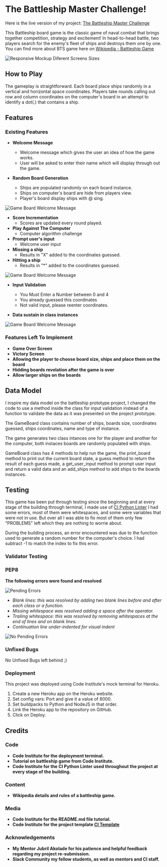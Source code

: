 # The Battleship Master Challenge!

Here is the live version of my project: 
[The Battleship Master Challenge](https://master-battleship.herokuapp.com/)

This Battleship board game is the classic game of naval combat that brings together competition, strategy and excitement! In head-to-head battle, two players search for the enemy's fleet of ships and destroys them one by one. 
You can find more about BTS game here on [Wikipedia - Battleship Game](https://en.wikipedia.org/wiki/Battleship_(game))

![Responsive Mockup Diferent Screens Sizes](assets/images/responsive-mockscreen.png)

## How to Play

The gameplay is straightforward. Each board place ships randomly in a vertical and horizontal space coordinates. Players take rounds calling out row and column coordinates on the computer's board in an attempt to identify a dot(.) that contains a ship. 

## Features

### Existing Features
- __Welcome Message__
  - Welcome message which gives the user an idea of how the game works.
  - User will be asked to enter their name which will display through out the game.
  

- __Random Board Generation__
  - Ships are populated randomly on each board instance.
  - Ships on computer's board are hide from players view.
  - Player's board display ships with @ sing.
  
![Game Board Welcome Message](assets/images/welcome-game.png)
- __Score Incrementation__
  - Scores are updated every round played.
- __Play Against The Computer__
  - Computer algorithm challenge
- __Prompt user's input__
  - Welcome user input
- __Missing a ship__
  - Results in "X" added to the coordinates guessed.
- __Hitting a ship__
  - Results in "*" added to the coordinates guessed.

![Game Board Welcome Message](assets/images/results.png)

- __Input Validation__
  - You Must Enter a Number between 0 and 4
  - You already guessed this coordinates
  - Not valid input, please reenter coordinates.

- __Data sustain in class instances__

![Game Board Welcome Message](assets/images/input-validation.png)

### Features Left To Implement
- __Game Over Screen__
- __Victory Screen__
- __Allowing the player to choose board size, ships and place them on the board__
- __Hidding boards revelation after the game is over__
- __Allow larger ships on the boards__

## Data Model
I inspire my data model on the battleship prototype project, I changed the code to use a method inside the class for input validation instead of a function to validate the data as it was presented on the project prototype.

The GameBoard class contains number of ships, boards size, coordinates guessed, ships coordinates, name and type of instance.

The game generates two class intances one for the player and another for the computer, both instaces boards are randomly populated with ships.

GameBoard class has 4 methods to help run the game, the print_board method to print out the current board state, a guess method to return the result of each guess made, a get_user_input method to prompt user input and return a valid data and an add_ships method to add ships to the boards instances.

## Testing

This game has been put through testing since the beginning and at every stage of the building through terminal, I made use of [CI Python Linter](https://pep8ci.herokuapp.com/) I had some errors, most of them were whitespaces, and some were variables that were not in use. But over all I was able to fix most of them only few "PROBLEMS" left which they are nothing to worrie about. 

During the building process, an error encountered was due to the function used to generate a random number for the computer's choice. I had subtract -1 to match the index to fix this error.

### Validator Testing

### PEP8
__The following errors were found and resolved__

![Pending Errors](assets/images/Pending-Erros.png)

- _Blank lines: this was resolved by adding two blank lines before and after each class or a function._
- _Missing whitespace was resolved adding a space after the operator._
- _Trailing whitespace: this was resolved by removing whitespaces at the end of lines and on blank lines._
- _Continuation line under-indented for visual indent_

![No Pending Errors](assets/images/No-Pending-Errors.png)

### Unfixed Bugs

No Unfixed Bugs left behind ;)

### Deployment

This project was deployed using Code Institute's mock terminal for Heroku.

1. Create a new Heroku app on the Heroku website.
2. Set config vars: Port and give it a value of 8000.
3. Set buildpacks to Python and NodeJS in that order.
4. Link the Heroku app to the repository on GitHub.
5. Click on Deploy.

## Credits

### Code
- __Code Institute for the deployment terminal.__
- __Tutorial on battleship game from Code Institute.__
- __Code Institute for the CI Python Linter used throughout the project at every stage of the building.__

### Content
- __Wikipedia details and rules of a battleship game.__

### Media
- __Code Institute for the README.md file tutorial.__
- __Code Institute for the project template [CI Template](https://github.com/Code-Institute-Org/python-essentials-template)__

### Acknowledgements
- __My Mentor Jubril Akolade for his patience and helpful feedback regarding my project re-submission.__
- __Slack Community my fellow students, as well as mentors and CI staff.__
